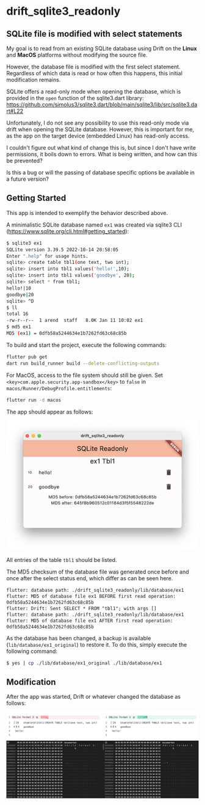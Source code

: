 # drift_sqlite3_readonly

## SQLite file is modified with select statements

My goal is to read from an existing SQLite database using Drift on the **Linux** and **MacOS** platforms without modifying the source file. 

However, the database file is modified with the first select statement. Regardless of which data is read or how often this happens, this initial modification remains.

SQLite offers a read-only mode when opening the database, which is provided in the `open` function of the sqlite3.dart library:
https://github.com/simolus3/sqlite3.dart/blob/main/sqlite3/lib/src/sqlite3.dart#L22

Unfortunately, I do not see any possibility to use this read-only mode via drift when opening the SQLite database. However, this is important for me, as the app on the target device (embedded Linux) has read-only access.

I couldn't figure out what kind of change this is, but since I don't have write permissions, it boils down to errors.
What is being written, and how can this be prevented?

Is this a bug or will the passing of database specific options be available in a future version?


## Getting Started

This app is intended to exemplify the behavior described above.

A minimalistic SQLite database named `ex1` was created via sqlite3 CLI (https://www.sqlite.org/cli.html#getting_started):

```bash
$ sqlite3 ex1                                                                                                                                                           
SQLite version 3.39.5 2022-10-14 20:58:05
Enter ".help" for usage hints.
sqlite> create table tbl1(one text, two int);
sqlite> insert into tbl1 values('hello!',10);
sqlite> insert into tbl1 values('goodbye', 20);
sqlite> select * from tbl1;
hello!|10
goodbye|20
sqlite> ^D
$ ll   
total 16
-rw-r--r--  1 arend  staff   8.0K Jan 11 10:02 ex1
$ md5 ex1           
MD5 (ex1) = 0dfb58a5244634e1b7262fd63c68c85b

```

To build and start the project, execute the following commands:

```bash
flutter pub get
dart run build_runner build --delete-conflicting-outputs 
```

For MacOS, access to the file system should still be given. Set `<key>com.apple.security.app-sandbox</key>` to `false` in `macos/Runner/DebugProfile.entitlements`:


```bash
flutter run -d macos
```

The app should appear as follows:

![app screenshot](assets/app.png)

All entries of the table `tbl1` should be listed.

The MD5 checksum of the database file was generated once before and once after the select status end, which differ as can be seen here.

```log
flutter: database path: ./drift_sqlite3_readonly/lib/database/ex1
flutter: MD5 of database file ex1 BEFORE first read operation: 0dfb58a5244634e1b7262fd63c68c85b
flutter: Drift: Sent SELECT * FROM "tbl1"; with args []
flutter: database path: ./drift_sqlite3_readonly/lib/database/ex1
flutter: MD5 of database file ex1 AFTER first read operation: 0dfb58a5244634e1b7262fd63c68c85b
```


As the database has been changed, a backup is available (`lib/database/ex1_original`) to restore it. To do this, simply execute the following command:

```bash
$ yes | cp ./lib/database/ex1_original ./lib/database/ex1  
```

## Modification

After the app was started, Drift or whatever changed the database as follows:

![diff txt](assets/diff_txt.png)
![diff hex](assets/diff_hex.png)